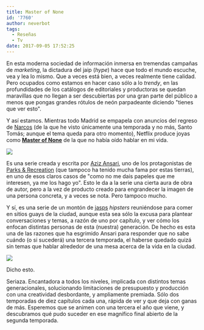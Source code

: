 ```yaml
---
title: Master of None
id: '7760'
author: neverbot
tags:
  - Reseñas
  - Tv
date: 2017-09-05 17:52:25
---
```


En esta moderna sociedad de información inmersa en tremendas campañas de _marketing_, la dictadura del jaip (_hype_) hace que todo el mundo escuche, vea y lea lo mismo. Que a veces está bien, a veces realmente tiene calidad. Pero ocupados como estamos en hacer caso sólo a lo _trendy_, en las profundidades de los catálogos de editoriales y productoras se quedan maravillas que no llegan a ser descubiertas por una gran parte del público a menos que pongas grandes rótulos de neón parpadeante diciendo "tienes que ver esto".

Y así estamos. Mientras todo Madrid se empapela con anuncios del regreso de [Narcos](http://www.imdb.com/title/tt2707408/) (de la que he visto únicamente una temporada y no más, Santo Tomás; aunque el tema queda para otro momento), Netflix produce joyas como **[Master of None](http://www.imdb.com/title/tt4635276/)** de la que no había oído hablar en mi vida.

![](master_of_none_2.png)

Es una serie creada y escrita por [Aziz Ansari](http://www.imdb.com/name/nm2106637/), uno de los protagonistas de [Parks & Recreation](http://www.imdb.com/title/tt1266020/) (que tampoco ha tenido mucha fama por estas tierras), en uno de esos claros casos de "como no me dais papeles que me interesen, ya me los hago yo". Esto le da a la serie una cierta aura de obra de autor, pero a la vez de producto creado para engrandecer la imagen de una persona concreta, y a veces se nota. Pero tampoco mucho.

Y sí, es una serie de un montón de [jasps](https://www.youtube.com/watch?v=rJrsUnxLlpo) _hipsters_ reuniéndose para comer en sitios guays de la ciudad, aunque esta sea sólo la excusa para plantear conversaciones y temas, a razón de uno por capítulo, y ver cómo los enfocan distintas personas de esta (nuestra) generación. De hecho es esta una de las razones que ha esgrimido Ansari para responder que no sabe cuándo (o si sucederá) una tercera temporada, el haberse quedado quizá sin temas que hablar alrededor de una mesa acerca de la vida en la ciudad.

![](master_of_none.png)

Dicho esto.

Seriaza. Encantadora a todos los niveles, implicada con distintos temas generacionales, solucionando limitaciones de presupuesto y producción con una creatividad desbordante, y ampliamente premiada. Sólo dos temporadas de diez capítulos cada una, rápida de ver y que deja con ganas de más. Esperemos que se animen con una tercera el año que viene, y descubramos qué pudo suceder en ese magnífico final abierto de la segunda temporada.